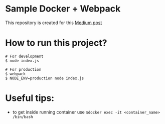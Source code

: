 # Sample Docker + Webpack

This repository is created for this [Medium post](https://medium.com/@andyccs/ae0e73243db4)

# How to run this project?

```Shell
# For development
$ node index.js

# For production
$ webpack
$ NODE_ENV=production node index.js
```

# Useful tips:
- to get inside running container use `$docker exec -it <container_name> /bin/bash`